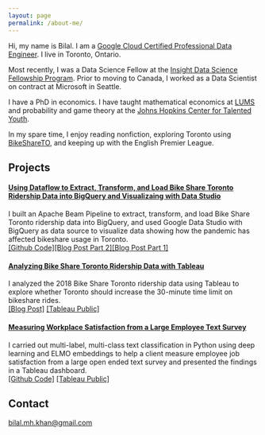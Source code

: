 ```yaml
---
layout: page
permalink: /about-me/
---
```


Hi, my name is Bilal. I am a [Google Cloud Certified Professional Data Engineer](https://googlecloudcertified.credential.net/profile/2655b7c60bfa2929c649b958843d73de46a50e6c). I live in Toronto, Ontario.

Most recently, I was a Data Science Fellow at the [Insight Data Science Fellowship Program](https://insightfellows.com/data-science). Prior to moving to Canada, I worked as a Data Scientist on contract at Microsoft in Seattle. 

I have a PhD in economics. I have taught mathematical economics at [LUMS](https://www.lums.edu.pk/) and  probability and game theory at the [Johns Hopkins Center for Talented Youth](https://cty.jhu.edu/).

In my spare time, I enjoy reading nonfiction, exploring Toronto using [BikeShareTO](https://bikesharetoronto.com/), and keeping up with the English Premier League.


## Projects

#### [Using Dataflow to Extract, Transform, and Load Bike Share Toronto Ridership Data into BigQuery and Visualizaing with Data Studio](https://bilalmkhan.github.io/dataflow-etl-toronto-bike-share/)
I built an Apache Beam Pipeline to extract, transform, and load Bike Share Toronto ridership data into BigQuery, and used Google Data Studio with BigQuery as data source to visualize data showing how the pandemic has affected bikeshare usage in Toronto.<br/>[[Github Code]](https://github.com/bilalmkhan/etl-pipeline-beam)[[Blog Post Part 2]](https://bilalmkhan.github.io/dataflow-etl-toronto-bike-share/)[[Blog Post Part 1]](https://bilalmkhan.github.io/toronto-bike-share-covid-bigquery-datastudio/)

#### [Analyzing Bike Share Toronto Ridership Data with Tableau](https://bilalmkhan.github.io/toronto-time-limit-bike-share-tableau/)
I analyzed the 2018 Bike Share Toronto ridership data using Tableau to explore whether Toronto should increase the 30-minute time limit on bikeshare rides.<br/>
[[Blog Post]](https://bilalmkhan.github.io/analyzing-toronto-bike-share-data-with-tableau/) [[Tableau Public]](https://public.tableau.com/profile/khanbilalma#!/vizhome/BikeShareTorontoShouldTorontoIncreasethe30-MinuteTimeLimitonBikeShareRides/RidershipByUserType)

#### [Measuring Workplace Satisfaction from a Large Employee Text Survey](https://github.com/bilalmkhan/insight-project)
I carried out multi-label, multi-class text classification in Python using deep learning and ELMO embeddings to help a client measure employee job satisfaction from a large open ended text survey and presented the findings in a Tableau dashboard.<br/>
[[Github Code]](https://github.com/bilalmkhan/insight-project) [[Tableau Public]](https://public.tableau.com/profile/khanbilalma#!/vizhome/Insight_FInal/Dashboard)

## Contact

bilal.mh.khan@gmail.com
